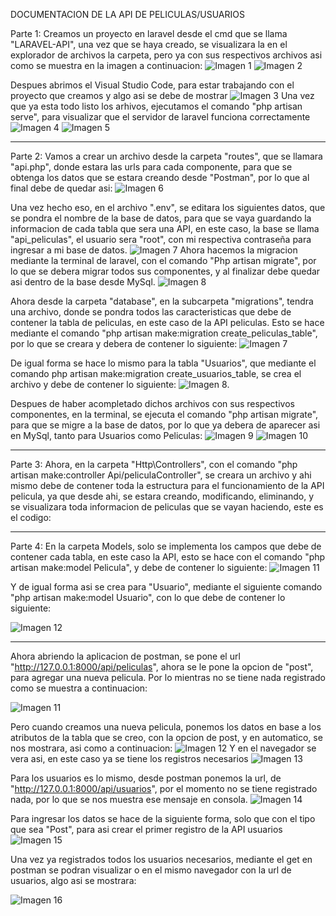 DOCUMENTACION DE LA API DE PELICULAS/USUARIOS

Parte 1:
Creamos un proyecto en laravel desde el cmd que se llama "LARAVEL-API", una vez que se haya creado, se visualizara la en el explorador de archivos la carpeta, pero ya con sus respectivos archivos asi como se muestra en la imagen a continuacion:
![Imagen 1](<Captura de pantalla 2024-12-14 130458.png>)
![Imagen 2](<Captura de pantalla 2024-12-14 130507.png>)

Despues abrimos el Visual Studio Code, para estar trabajando con el proyecto que creamos y algo asi se debe de mostrar
![Imagen 3](image.png)
Una vez que ya esta todo listo los arhivos, ejecutamos el comando "php artisan serve", para visualizar que el servidor de laravel funciona correctamente 
![Imagen 4](image-1.png)
![Imagen 5](image-2.png)
*******************************************************************************************************************************************

Parte 2:
Vamos a crear un archivo desde la carpeta "routes", que se llamara "api.php", donde estara las urls para cada componente, para que se obtenga los datos que se estara creando desde "Postman", por lo que al final debe de quedar asi: 
![Imagen 6](image-3.png)

Una vez hecho eso, en el archivo ".env", se editara los siguientes datos, que se pondra el nombre de la base de datos, para que se vaya guardando la informacion de cada tabla que sera una API, en este caso, la base se llama "api_peliculas", el usuario sera "root", con mi respectiva contraseña para ingresar a mi base de datos. 
![Imagen 7](image-5.png)
Ahora hacemos la migracion mediante la terminal de laravel, con el comando "Php artisan migrate", por lo que se debera migrar todos sus componentes, y al finalizar debe quedar asi dentro de la base desde MySql. 
![Imagen 8](image-4.png)

Ahora desde la carpeta "database", en la subcarpeta "migrations", tendra una archivo, donde se pondra todos las caracteristicas que debe de contener la tabla de peliculas, en este caso de la API peliculas. Esto se hace mediante el comando "php artisan make:migration create_peliculas_table", por lo que se creara y debera de contener lo siguiente:
![Imagen 7](image-6.png)

De igual forma se hace lo mismo para la tabla "Usuarios", que mediante el comando php artisan make:migration create_usuarios_table, se crea el archivo y debe de contener lo siguiente:
![Imagen 8](image-7.png).

Despues de haber acompletado dichos archivos con sus respectivos componentes, en la terminal, se ejecuta el comando "php artisan migrate", para que se migre a la base de datos, por lo que ya debera de aparecer asi en MySql, tanto para Usuarios como Peliculas:
![Imagen 9](image-8.png)
![Imagen 10](image-9.png)
*******************************************************************************************************************************************

Parte 3: 
Ahora, en la carpeta "Http\Controllers", con el comando "php artisan make:controller Api/peliculaController", se creara un archivo y ahi mismo debe de contener toda la estructura para el funcionamiento de la API pelicula, ya que desde ahi, se estara creando, modificando, eliminando, y se visualizara toda informacion de peliculas que se vayan haciendo, este es el codigo: 

******************************************************************************************************************************************

Parte 4:
En la carpeta Models, solo se implementa los campos que debe de contener cada tabla, en este caso la API, esto se hace con el comando "php artisan make:model Pelicula", y debe de contener lo siguiente: 
![Imagen 11](image-10.png)

Y de igual forma asi se crea para "Usuario", mediante el siguiente comando "php artisan make:model Usuario", con lo que debe de contener lo siguiente: 

![Imagen 12](image-11.png)

*****************************************************************************************************************************************
Ahora abriendo la aplicacion de postman, se pone el url "http://127.0.0.1:8000/api/peliculas", ahora se le pone la opcion de "post", para agregar una nueva pelicula. Por lo mientras no se tiene nada registrado como se muestra a continuacion: 

![Imagen 11](image-12.png)

Pero cuando creamos una nueva pelicula, ponemos los datos en base a los atributos de la tabla que se creo, con la opcion de post, y en automatico, se nos mostrara, asi como a continuacion:
![Imagen 12](image-13.png)
Y en el navegador se vera asi, en este caso ya se tiene los registros necesarios 
![Imagen 13](image-14.png)

Para los usuarios es lo mismo, desde postman ponemos la url, de "http://127.0.0.1:8000/api/usuarios", por el momento no se tiene registrado nada, por lo que se nos muestra ese mensaje en consola.
![Imagen 14](image-15.png)

Para ingresar los datos se hace de la siguiente forma, solo que con el tipo que sea "Post", para asi crear el primer registro de la API usuarios
![Imagen 15](image-16.png)

Una vez ya registrados todos los usuarios necesarios, mediante el get en postman se podran visualizar o en el mismo navegador con la url de usuarios, algo asi se mostrara: 

![Imagen 16](image-17.png)